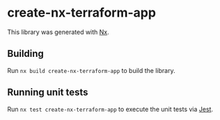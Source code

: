 # create-nx-terraform-app

This library was generated with [Nx](https://nx.dev).

## Building

Run `nx build create-nx-terraform-app` to build the library.

## Running unit tests

Run `nx test create-nx-terraform-app` to execute the unit tests via [Jest](https://jestjs.io).
